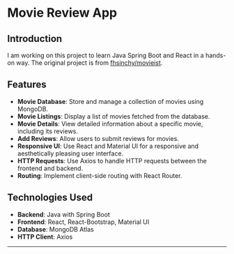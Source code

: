 # Movie Review App

## Introduction
I am working on this project to learn Java Spring Boot and React in a hands-on way. 
The original project is from [fhsinchy/movieist](https://github.com/fhsinchy/movieist).

## Features
- **Movie Database**: Store and manage a collection of movies using MongoDB.
- **Movie Listings**: Display a list of movies fetched from the database.
- **Movie Details**: View detailed information about a specific movie, including its reviews.
- **Add Reviews**: Allow users to submit reviews for movies.
- **Responsive UI**: Use React and Material UI for a responsive and aesthetically pleasing user interface.
- **HTTP Requests**: Use Axios to handle HTTP requests between the frontend and backend.
- **Routing**: Implement client-side routing with React Router.

## Technologies Used
- **Backend**: Java with Spring Boot
- **Frontend**: React, React-Bootstrap, Material UI
- **Database**: MongoDB Atlas
- **HTTP Client**: Axios


---
